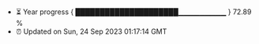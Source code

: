 - ⏳ Year progress { █████████████████████▁▁▁▁▁▁▁▁▁ } 72.89 %
- ⏰ Updated on Sun, 24 Sep 2023 01:17:14 GMT

